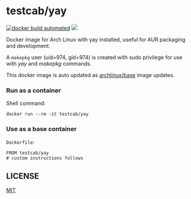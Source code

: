 # testcab/yay

[![docker build automated](https://img.shields.io/docker/cloud/automated/testcab/yay.svg)](https://hub.docker.com/r/testcab/yay "testcab/yay")
[![](https://images.microbadger.com/badges/image/testcab/yay.svg)](https://microbadger.com/images/testcab/yay "testcab/yay")

Docker image for Arch Linux with yay installed, useful for AUR packaging and development.

A `makepkg` user (uid=974, gid=974) is created with sudo privilege for use with *yay* and *makepkg* commands.

This docker image is auto updated as [archlinux/base](https://hub.docker.com/r/archlinux/base) image updates.

### Run as a container

Shell command:

```
docker run --rm -it testcab/yay
```

### Use as a base container

`Dockerfile`:

```
FROM testcab/yay
# custom instructions follows
```

## LICENSE

[MIT](LICENSE)
